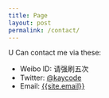 ```yaml
---
title: Page
layout: post
permalink: /contact/
---
```


U Can contact me via these:

- Weibo ID: 请强刷五次
- Twitter: [@kaycode](https://twitter.com/kaycode)
- Email: <a href="mailto:{{site.email}}">{{site.email}}</a>
